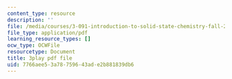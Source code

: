 ```yaml
---
content_type: resource
description: ''
file: /media/courses/3-091-introduction-to-solid-state-chemistry-fall-2018/7766aee53a78759643ade2b881839db6_2a59RuPBIko.pdf
file_type: application/pdf
learning_resource_types: []
ocw_type: OCWFile
resourcetype: Document
title: 3play pdf file
uid: 7766aee5-3a78-7596-43ad-e2b881839db6
---
```

